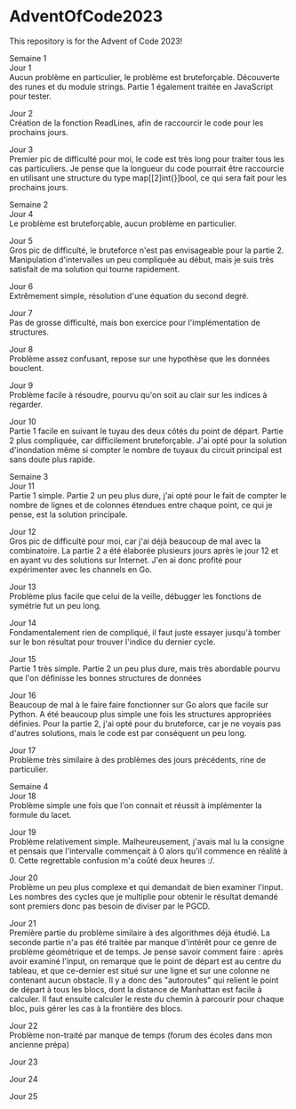 # AdventOfCode2023
This repository is for the Advent of Code 2023!

Semaine 1\
Jour 1\
Aucun problème en particulier, le problème est bruteforçable. Découverte des runes et du module strings. Partie 1 également traitée en JavaScript pour tester.

Jour 2\
Création de la fonction ReadLines, afin de raccourcir le code pour les prochains jours.

Jour 3\
Premier pic de difficulté pour moi, le code est très long pour traiter tous les cas particuliers. Je pense que la longueur du code pourrait être raccourcie en utilisant une structure du type map[[2]int{}]bool, ce qui sera fait pour les prochains jours.

Semaine 2\
Jour 4\
Le problème est bruteforçable, aucun problème en particulier.

Jour 5\
Gros pic de difficulté, le bruteforce n'est pas envisageable pour la partie 2. Manipulation d'intervalles un peu compliquée au début, mais je suis très satisfait de ma solution qui tourne rapidement.

Jour 6\
Extrêmement simple, résolution d'une équation du second degré.

Jour 7\
Pas de grosse difficulté, mais bon exercice pour l'implémentation de structures.

Jour 8\
Problème assez confusant, repose sur une hypothèse que les données bouclent. 

Jour 9\
Problème facile à résoudre, pourvu qu'on soit au clair sur les indices à regarder.

Jour 10\
Partie 1 facile en suivant le tuyau des deux côtés du point de départ. Partie 2 plus compliquée, car difficilement bruteforçable. J'ai opté pour la solution d'inondation même si compter le nombre de tuyaux du circuit principal est sans doute plus rapide.

Semaine 3\
Jour 11\
Partie 1 simple. Partie 2 un peu plus dure, j'ai opté pour le fait de compter le nombre de lignes et de colonnes étendues entre chaque point, ce qui je pense, est la solution principale.

Jour 12\
Gros pic de difficulté pour moi, car j'ai déjà beaucoup de mal avec la combinatoire. La partie 2 a été élaborée plusieurs jours après le jour 12 et en ayant vu des solutions sur Internet. J'en ai donc profité pour expérimenter avec les channels en Go.

Jour 13\
Problème plus facile que celui de la veille, débugger les fonctions de symétrie fut un peu long.

Jour 14\
Fondamentalement rien de compliqué, il faut juste essayer jusqu'à tomber sur le bon résultat pour trouver l'indice du dernier cycle.

Jour 15\
Partie 1 très simple. Partie 2 un peu plus dure, mais très abordable pourvu que l'on définisse les bonnes structures de données

Jour 16\
Beaucoup de mal à le faire faire fonctionner sur Go alors que facile sur Python. A été beaucoup plus simple une fois les structures appropriées définies. Pour la partie 2, j'ai opté pour du bruteforce, car je ne voyais pas d'autres solutions, mais le code est par conséquent un peu long.

Jour 17\
Problème très similaire à des problèmes des jours précédents, rine de particulier.

Semaine 4\
Jour 18\
Problème simple une fois que l'on connait et réussit à implémenter la formule du lacet.

Jour 19\
Problème relativement simple. Malheureusement, j'avais mal lu la consigne et pensais que l'intervalle commençait à 0 alors qu'il commence en réalité à 0. Cette regrettable confusion m'a coûté deux heures :/.

Jour 20\
Problème un peu plus complexe et qui demandait de bien examiner l'input. Les nombres des cycles que je multiplie pour obtenir le résultat demandé sont premiers donc pas besoin de diviser par le PGCD.

Jour 21\
Première partie du problème similaire à des algorithmes déjà étudié. La seconde partie n'a pas été traitée par manque d'intérêt pour ce genre de problème géométrique et de temps. Je pense savoir comment faire : après avoir examiné l'input, on remarque que le point de départ est au centre du tableau, et que ce-dernier est situé sur une ligne et sur une colonne ne contenant aucun obstacle. Il y a donc des "autoroutes" qui relient le point de départ à tous les blocs, dont la distance de Manhattan est facile à calculer. Il faut ensuite calculer le reste du chemin à parcourir pour chaque bloc, puis gérer les cas à la frontière des blocs.

Jour 22\
Problème non-traité par manque de temps (forum des écoles dans mon ancienne prépa)

Jour 23


Jour 24


Jour 25